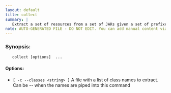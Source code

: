 ```yaml
---
layout: default
title: collect
summary: |
   Extract a set of resources from a set of JARs given a set of prefixes. All prefixes in any of the given input jars are added to the output jar
note: AUTO-GENERATED FILE - DO NOT EDIT. You can add manual content via same filename in _ext sub-folder. 
---
```


### Synopsis: 
	   collect [options]  ...


#### Options: 
- `[ -c --classes <string> ]` A file with a list of class names to extract. Can be -- when the names are piped into this command


